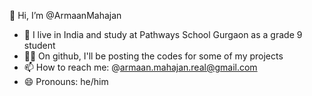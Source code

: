 👋 Hi, I’m @ArmaanMahajan
- 📍 I live in India and study at Pathways School Gurgaon as a grade 9 student
- 👨‍💻 On github, I'll be posting the codes for some of my projects
- 📫 How to reach me: @armaan.mahajan.real@gmail.com
- 😄 Pronouns: he/him
